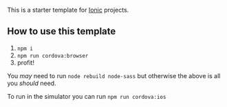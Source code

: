 This is a starter template for [Ionic](http://ionicframework.com/docs/) projects.

## How to use this template

1. `npm i`
2. `npm run cordova:browser`
3. profit!

You _may_ need to run `node rebuild node-sass` but otherwise the above is all you _should_ need.

To run in the simulator you can run `npm run cordova:ios`

